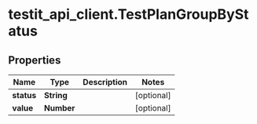 # testit_api_client.TestPlanGroupByStatus

## Properties

Name | Type | Description | Notes
------------ | ------------- | ------------- | -------------
**status** | **String** |  | [optional] 
**value** | **Number** |  | [optional] 



